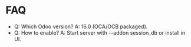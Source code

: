 # FAQ

- Q: Which Odoo version? A: 16.0 (OCA/OCB packaged).
- Q: How to enable? A: Start server with --addon session_db or install in UI.
